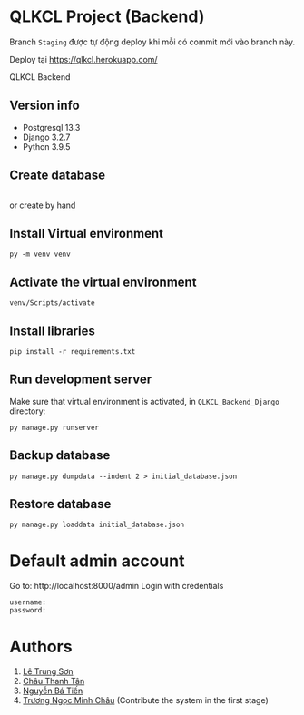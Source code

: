# QLKCL Project (Backend)
Branch `Staging` được tự động deploy khi mỗi có commit mới vào branch này.

Deploy tại https://qlkcl.herokuapp.com/

QLKCL Backend


## Version info
* Postgresql 13.3
* Django 3.2.7
* Python 3.9.5

## Create database
```
```

or create by hand

## Install Virtual environment
```
py -m venv venv
```

## Activate the virtual environment
```
venv/Scripts/activate
```

## Install libraries
```
pip install -r requirements.txt
```

## Run development server
Make sure that virtual environment is activated, in `QLKCL_Backend_Django` directory:

```
py manage.py runserver
```

## Backup database
```
py manage.py dumpdata --indent 2 > initial_database.json
```

## Restore database
```
py manage.py loaddata initial_database.json
```

# Default admin account
Go to: http://localhost:8000/admin
Login with credentials
```
username:
password:
```

# Authors
1. [Lê Trung Sơn](https://github.com/lesonlhld)
2. [Châu Thanh Tân](https://github.com/cttan2000)
3. [Nguyễn Bá Tiến](https://github.com/batiencd09)
4. [Trương Ngọc Minh Châu](https://github.com/chauandvi4) (Contribute the system in the first stage)
